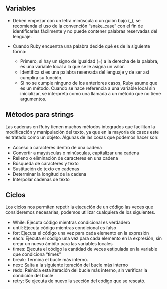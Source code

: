 ## Variables

- Deben empezar con un letra minúscula o un guión bajo (\_),
  se recomienda el uso de la convención “snake_case” con el fin de
  identificarlas fácilmente y no puede contener palabras reservadas del lenguaje.

- Cuando Ruby encuentra una palabra decide qué es de la siguiente forma:
  - Primero, si hay un signo de igualdad (=) a la derecha de la palabra,
    es una variable local a la que se le asigna un valor.
  - Identifica si es una palabra reservada del lenguaje y de ser así cumplirá su función.
  - Si no se cumple ninguno de los anteriores casos, Ruby asume que es un método.
    Cuando se hace referencia a una variable local sin inicializar,
    se interpreta como una llamada a un método que no tiene argumentos.

## Métodos para strings

Las cadenas en Ruby tienen muchos métodos integrados que facilitan la modificación
y manipulación del texto, ya que en la mayoría de casos este es tratado como
un objeto. Algunas de las cosas que podemos hacer son:

- Acceso a caracteres dentro de una cadena
- Convertir a mayúsculas o minúsculas, capitalizar una cadena
- Relleno o eliminación de caracteres en una cadena
- Búsqueda de caracteres y texto
- Sustitución de texto en cadenas
- Determinar la longitud de la cadena
- Interpolar cadenas de texto

## Ciclos

Los ciclos nos permiten repetir la ejecución de un código las veces que
consideremos necesarias, podemos utilizar cualquiera de los siguientes.

- While: Ejecuta código mientras condicional es verdadero
- until: Ejecuta código mientras condicional es falso
- for: Ejecuta el código una vez para cada elemento en la expresión
- each: Ejecuta el código una vez para cada elemento en la expresión, sin crear un nuevo ámbito para las variables locales
- times: Ejecuta el código la cantidad de veces estipulada en la variable que condiciona “times”
- break: Termina el bucle más interno.
- next: Salta a la siguiente iteración del bucle más interno
- redo: Reinicia esta iteración del bucle más interno, sin verificar la condición del bucle
- retry: Se ejecuta de nuevo la sección del código que se rescató.

